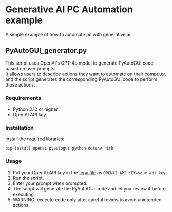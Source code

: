 # Generative AI PC Automation example
A simple example of how to automate pc with generative ai.

## PyAutoGUI_generator.py
This script uses OpenAI's GPT-4o model to generate PyAutoGUI code based on user prompts.  
It allows users to describe actions they want to automate on their computer, and the script generates the corresponding PyAutoGUI code to perform those actions.

### Requirements
- Python 3.10 or higher
- OpenAI API key

### Installation
Install the required libraries:
```
pip install openai pyautogui python-dotenv rich
```

### Usage
1. Put your OpenAI API key in the [.env file](https://pypi.org/project/python-dotenv/) as `OPENAI_API_KEY=your_api_key`.
2. Run the script.
3. Enter your prompt when prompted.
4. The script will generate the PyAutoGUI code and let you review it before executing.
5. WARNING: execute code only after careful review to avoid unintended actions.